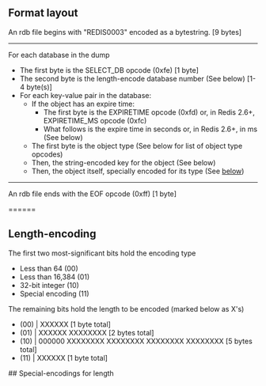 ## Format layout

An rdb file begins with "REDIS0003" encoded as a bytestring. [9 bytes]

------

For each database in the dump

- The first byte is the SELECT_DB opcode (0xfe) [1 byte]
- The second byte is the length-encode database number (See below) [1-4 byte(s)]
- For each key-value pair in the database:
    - If the object has an expire time:
        - The first byte is the EXPIRETIME opcode (0xfd) or, in Redis 2.6+, EXPIRETIME_MS opcode (0xfc)
        - What follows is the expire time in seconds or, in Redis 2.6+, in ms (See below)
    - The first byte is the object type (See below for list of object type opcodes)
    - Then, the string-encoded key for the object (See below)
    - Then, the object itself, specially encoded for its type (See [below](#special-encodings))

------

An rdb file ends with the EOF opcode (0xff) [1 byte]

======

## Length-encoding

The first two most-significant bits hold the encoding type

- Less than 64 (00)
- Less than 16,384 (01)
- 32-bit integer (10)
- Special encoding (11)

The remaining bits hold the length to be encoded (marked below as X's)

- (00) | XXXXXX [1 byte total]
- (01) | XXXXXX XXXXXXXX [2 bytes total]
- (10) | 000000 XXXXXXXX XXXXXXXX XXXXXXXX XXXXXXXX [5 bytes total]
- (11) | XXXXXX [1 byte total]

<a id="special-encodings">
## Special-encodings for length
</a>
